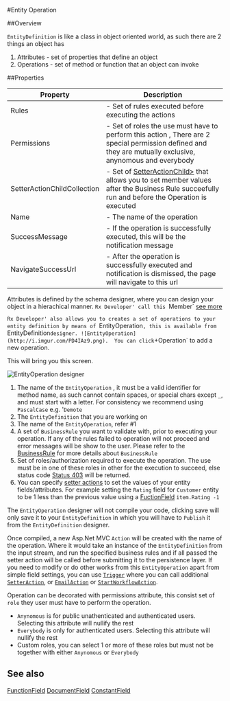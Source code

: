 #Entity Operation


##Overview

`EntityDefinition` is like a class in object oriented world, as such there are 2 things an object has

1. Attributes - set of properties that define an object
2. Operations -  set of method or function that an object can invoke

##Properties
<table class="table table-condensed table-bordered">
    <thead>
<tr>
<th>Property</th>
<th>Description</th>
</tr>
</thead>
<tbody>
<tr><td>Rules</td><td> - Set of rules executed before executing the actions </td></tr>
<tr><td>Permissions</td><td> - Set of roles the use must have to perform this action , There are 2 special permission defined and they are mutually exclusive, anynomous and everybody</td></tr>
<tr><td>SetterActionChildCollection</td><td> - Set of <a href="SetterActionChild.htm">SetterActionChild></a> that allows you to set member values after the Business Rule succeefully run and before the Operation is executed </td></tr>
<tr><td>Name</td><td> - The name of the operation</td></tr>
<tr><td>SuccessMessage</td><td> - If the operation is successfully executed, this will be the notification message</td></tr>
<tr><td>NavigateSuccessUrl</td><td> - After the operation is successfully executed and notification is dismissed, the page will navigate to this url </td></tr>
</tbody></table>


Attributes is defined by the schema designer, where you can design your object in a hierachical manner. `Rx Developer' call this `Member` [see more](Member.html)

`Rx Developer' also allows you to creates a set of operations to your entity definition by means of `EntityOperation`, this is available from `EntityDefinition` designer.
![EntityOperation](http://i.imgur.com/PD4IAz9.png). 
You can click `+Operation` to add a new operation.






This will bring you this screen.

![EntityOperation designer](http://i.imgur.com/1dPutz0.png)

1. The name of the `EntityOperation` , it must be a valid identifier for method name, as such cannot contain spaces, or special chars except `_`, and must start with a letter. For consistency we recommend using `PascalCase` e.g. '`Demote`
2. The `EntityDefinition` that you are working on
3. The name of the `EntityOperation`, refer #1
4. A set of `BusinessRule` you want to validate with, prior to executing your operation. If any of the rules failed to operation will not proceed and error messages will be show to the user.
   Please refer to the [BusinessRule](businessrule.htm) for more details about `BusinessRule`
5. Set of roles/authorization required to execute the operation. The use must be in one of these roles in other for the execution to succeed, else status code [Status 403](http.403.htm) will be returned.
6. You can specify [setter actions](childsetteraction.htm) to set the values of your entity fields/attributes. For example setting the `Rating` field for `Customer` entity to be 1 less than the previous value using a [FuctionField](functionfield.htm) `item.Rating -1`

The `EntityOperation` designer will not compile your code, clicking save will only save it to your `EntityDefinition` in which you will have to `Publish` it from the `EntityDefinition` designer.

Once compiled, a new Asp.Net MVC `Action` will be created with the name of the operation. Where it would take an instance of the `EntityDefinition` from the input stream, and run the specified business rules and if all passed the setter action will be called before submitting it to the persistence layer.
If you need to modify or do other works from this `EntityOperation` apart from simple field settings, you can use [`Trigger`](Trigger.html) where you
can call additional [`SetterAction`](SetterAction.html), or [`EmailAction`](EmailAction.html) or [`StartWorkflowAction`](StartWorkflowAction.html).

Operation can be decorated with permissions attribute, this consist set of `role` they user must have to perform the operation.

* `Anynomous` is for public unathenticated and authenticated users. Selecting this attribute will nullify the rest
* `Everybody` is only for authenticated users. Selecting this attribute will nullify the rest
* Custom roles, you can select 1 or more of these roles but must not be together with either `Anynomous` or `Everybody`



## See also
[FunctionField](FunctionField.html)
[DocumentField](DocumentField.html)
[ConstantField](ConstantField.html)
